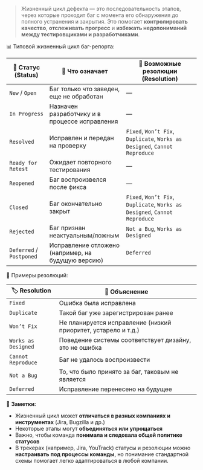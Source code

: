 >Жизненный цикл дефекта — это последовательность этапов, через которые проходит баг с момента его обнаружения до полного устранения и закрытия. Это помогает **контролировать качество**, **отслеживать прогресс** и **избежать недопониманий между тестировщиками и разработчиками**.

📊 Типовой жизненный цикл баг-репорта:

| 📌 Статус (Status)       | 💬 Что означает                                    | 🧩 Возможные резолюции (Resolution)                                        |
| ------------------------ | -------------------------------------------------- | -------------------------------------------------------------------------- |
| `New` / `Open`           | Баг только что заведен, еще не обработан           | —                                                                          |
| `In Progress`            | Назначен разработчику и в процессе исправления     | —                                                                          |
| `Resolved`               | Исправлен и передан на проверку                    | `Fixed`, `Won’t Fix`, `Duplicate`, `Works as Designed`, `Cannot Reproduce` |
| `Ready for Retest`       | Ожидает повторного тестирования                    | —                                                                          |
| `Reopened`               | Баг воспроизвелся после фикса                      | —                                                                          |
| `Closed`                 | Баг окончательно закрыт                            | `Fixed`, `Won’t Fix`, `Duplicate`, `Works as Designed`, `Cannot Reproduce` |
| `Rejected`               | Баг признан неактуальным/ложным                    | `Not a Bug`, `Works as Designed`                                           |
| `Deferred` / `Postponed` | Исправление отложено (например, на будущую версию) | `Deferred`                                                                 |


📌 Примеры резолюций:

|🏷️ Resolution|📘 Объяснение|
|---|---|
|`Fixed`|Ошибка была исправлена|
|`Duplicate`|Такой баг уже зарегистрирован ранее|
|`Won’t Fix`|Не планируется исправление (низкий приоритет, устарело и т.д.)|
|`Works as Designed`|Поведение системы соответствует дизайну, это не ошибка|
|`Cannot Reproduce`|Баг не удалось воспроизвести|
|`Not a Bug`|То, что было принято за баг, таковым не является|
|`Deferred`|Исправление перенесено на будущее|

🧠 **Заметки:**
- Жизненный цикл может **отличаться в разных компаниях и инструментах** (Jira, Bugzilla и др.)
- Некоторые этапы могут **объединяться или упрощаться**
- Важно, чтобы команда **понимала и следовала общей политике статусов**
- В трекерах (например, Jira, YouTrack) статусы и резолюции можно **настраивать под процессы команды**, но понимание стандартной схемы помогает легко адаптироваться в любой компании.